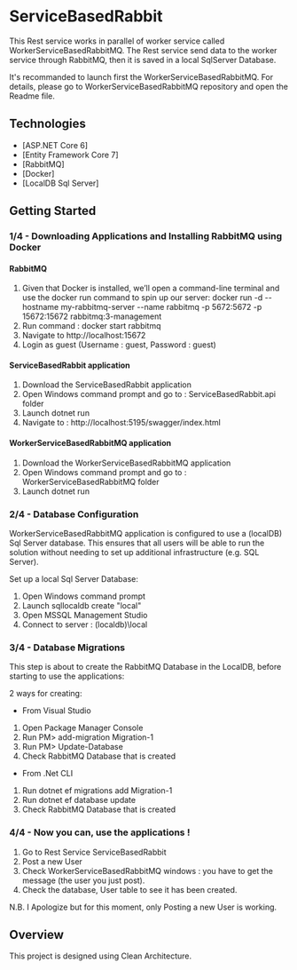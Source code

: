 # ServiceBasedRabbit

This Rest service works in parallel of worker service called WorkerServiceBasedRabbitMQ.
The Rest service send data to the worker service through RabbitMQ, then it is saved in a local SqlServer Database.

It's recommanded to launch first the WorkerServiceBasedRabbitMQ.
For details, please go to WorkerServiceBasedRabbitMQ repository and open the Readme file.

 

## Technologies

* [ASP.NET Core 6]
* [Entity Framework Core 7]
* [RabbitMQ]
* [Docker]
* [LocalDB Sql Server]  



## Getting Started


### 1/4 - Downloading Applications and Installing RabbitMQ using Docker

#### RabbitMQ

1. Given that Docker is installed, we’ll open a command-line terminal and use the docker run command to spin up our server:
   docker run -d --hostname my-rabbitmq-server --name rabbitmq -p 5672:5672 -p 15672:15672 rabbitmq:3-management
2. Run command : docker start rabbitmq
3. Navigate to http://localhost:15672
4. Login as guest (Username : guest, Password : guest)


#### ServiceBasedRabbit application

1. Download the ServiceBasedRabbit application
2. Open Windows command prompt and go to : ServiceBasedRabbit.api folder
3. Launch dotnet run  
4. Navigate to : http://localhost:5195/swagger/index.html


#### WorkerServiceBasedRabbitMQ application

1. Download the WorkerServiceBasedRabbitMQ application
2. Open Windows command prompt and go to : WorkerServiceBasedRabbitMQ folder
3. Launch dotnet run  



### 2/4 - Database Configuration

WorkerServiceBasedRabbitMQ application is configured to use a (localDB) Sql Server database. This ensures that all users will be able to run the solution without needing to set up additional infrastructure (e.g. SQL Server).

Set up a local Sql Server Database:

1. Open Windows command prompt 
2. Launch sqllocaldb create "local"
3. Open MSSQL Management Studio
4. Connect to server : (localdb)\local 

 

### 3/4 - Database Migrations

This step is about to create the RabbitMQ Database in the LocalDB, before starting to use the applications:

2 ways for creating:

* From Visual Studio
1. Open Package Manager Console
2. Run PM> add-migration Migration-1
3. Run PM> Update-Database
4. Check RabbitMQ Database that is created
 
* From .Net CLI
1. Run dotnet ef migrations add Migration-1
2. Run dotnet ef database update
3. Check RabbitMQ Database that is created

 
### 4/4 - Now you can, use the applications !
 
1. Go to Rest Service ServiceBasedRabbit
2. Post a new User
3. Check WorkerServiceBasedRabbitMQ windows : you have to get the message (the user you just post).
4. Check the database, User table to see it has been created. 


N.B. I Apologize but for this moment, only Posting a new User is working.


## Overview

This project is designed using Clean Architecture.

 
